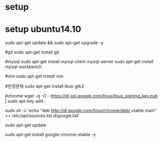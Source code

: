 # setup
# setup ubuntu14.10

sudo apt-get update && sudo apt-get upgrade -y


#git
sudo apt-get install git

#mysql
sudo apt-get install mysql-client mysql-server
sudo apt-get install mysql-workbench

#vim
sudo apt-get install vim

#한영문제
sudo apt-get install ibus-gtk2

#chrome
wget -q -O - https://dl-ssl.google.com/linux/linux_signing_key.pub | sudo apt-key add -

sudo sh -c 'echo "deb http://dl.google.com/linux/chrome/deb/ stable main" >> /etc/apt/sources.list.d/google.list'

sudo apt-get update 

sudo apt-get install google-chrome-stable -y


